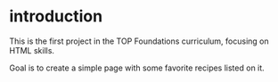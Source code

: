 # introduction

This is the first project in the TOP Foundations curriculum, focusing on HTML skills.

Goal is to create a simple page with some favorite recipes listed on it.